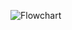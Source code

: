 ![Flowchart](https://www.mermaidchart.com/raw/7eaa3b1c-946c-482b-8fe9-825e6c2e31a8?theme=light&version=v0.1&format=svg)
